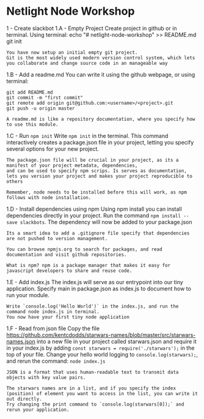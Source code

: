 # Netlight Node Workshop

1 - Create slackbot
  1.A - Empty Project
    Create project in github or in terminal. Using terminal:
    echo "# netlight-node-workshop" >> README.md
    git init

    You have now setup an initial empty git project.
    Git is the most widely used modern version control system, which lets you collaborate and change source code in an manageable way

  1.B - Add a readme.md
    You can write it using the github webpage, or using terminal:

    git add README.md
    git commit -m "first commit"
    git remote add origin git@github.com:<username>/<project>.git
    git push -u origin master

    A readme.md is like a repository documentation, where you specify how to use this module.

  1.C - Run `npm init`
    Write `npm init` in the terminal. This command interactively creates a package.json file in your project,
    letting you specify several options for your new project.

    The package.json file will be crucial in your project, as its a manifest of your project metadata, dependencies,
    and can be used to specify npm scrips. Is serves as documentation, lets you version your project and makes your project reproducible to others

    Remember, node needs to be installed before this will work, as npm follows with node installation.

  1.D - Install dependencies using npm
    Using npm install <package-name> you can install dependencies directly in your project.
    Run the command `npm install --save slackbots`. The dependency will now be added to your package.json

    Its a smart idea to add a .gitignore file specify that dependencies are not pushed to version management.

    You can browse npmjs.org to search for packages, and read documentation and visit github repositories.

    What is npm? npm is a package manager that makes it easy for javascript developers to share and reuse code.

  1.E - Add index.js
    The index.js will serve as our entrypoint into our tiny application.
    Specify main in package.json as index.js to document how to run your module.

    Write `console.log('Hello World')` in the index.js, and run the command node index.js in terminal.
    You now have your first tiny node application

  1.F - Read from json file
    Copy the file https://github.com/kentcdodds/starwars-names/blob/master/src/starwars-names.json into a new file in your project called starwars.json
    and require it in your index.js by adding `const starwars = require('./starwars');` in the top of your file.
    Change your hello world logging to `console.log(starwars);`, and rerun the command: `node index.js`

    JSON is a format that uses human-readable text to transmit data objects with key value pairs.

    The starwars names are in a list, and if you specify the index (position) of element you want to access in the list, you can write it out directly.
    Try changing the print command to `console.log(starwars[0]);` and rerun your application.
